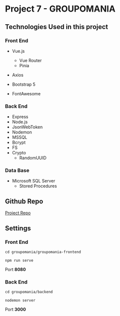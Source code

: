 # Project 7 - GROUPOMANIA 

## Technologies Used in this project

### Front End

  - Vue.js
      - Vue Router
      - Pinia
      
  - Axios
  - Bootstrap 5
  - FontAwesome
    
### Back End 

  - Express
  - Node.js
  - JsonWebToken
  - Nodemon
  - MSSQL
  - Bcrypt
  - FS
  - Crypto
      - RandomUUID

### Data Base

  - Microsoft SQL Server
      - Stored Procedures

## Github Repo

[Project Repo](https://github.com/lucascardelima/Project-7)

## Settings

### Front End

`cd groupomania/groupomania-frontend`

`npm run serve`

Port **8080**

### Back End

`cd groupomania/backend`

`nodemon server`

Port **3000**
